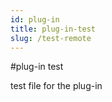 ```yaml
---
id: plug-in
title: plug-in-test
slug: /test-remote
---
```


#plug-in test


test file for the plug-in
